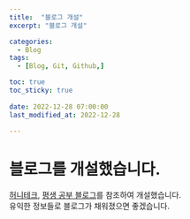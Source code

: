 ```yaml
---
title:  "블로그 개설" 
excerpt: "블로그 개설"

categories:
  - Blog
tags:
  - [Blog, Git, Github,]

toc: true
toc_sticky: true
 
date: 2022-12-28 07:00:00
last_modified_at: 2022-12-28

---
```



# 블로그를 개설했습니다.
[허니테크](https://heoni00.github.io/), [평생 공부 블로그](https://ansohxxn.github.io/)를 참조하여 개설했습니다.<br>
유익한 정보들로 블로그가 채워졌으면 좋겠습니다.<br>
